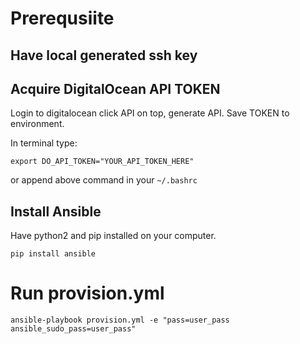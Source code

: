 # Prerequsiite
## Have local generated ssh key
## Acquire DigitalOcean API TOKEN
Login to digitalocean click API on top, generate API. Save TOKEN to environment.

In terminal type:
```shell
export DO_API_TOKEN="YOUR_API_TOKEN_HERE"
```
or append above command in your `~/.bashrc`

## Install Ansible
Have python2 and pip installed on your computer.
```shell
pip install ansible
```
# Run provision.yml
```shell
ansible-playbook provision.yml -e "pass=user_pass ansible_sudo_pass=user_pass"
```